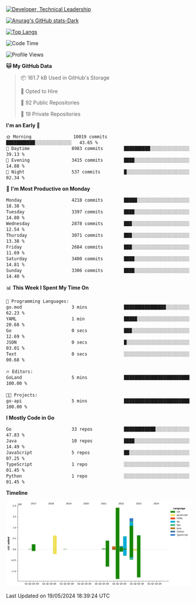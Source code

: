 <div>
  <a href="https://www.linkedin.com/in/arielpineiro/" target="_blank" rel="nofollow noopener noreferrer">
    <img src="https://img.shields.io/badge/-LinkedIn-%230077B5?style=for-the-badge&logo=linkedin&logoColor=white" alt="Developer, Technical Leadership" title="Ariel Piñeiro">
  </a>
</div>

[![Anurag's GitHub stats-Dark](https://github-readme-stats.vercel.app/api?username=arielsrv&show_icons=true&theme=dark#gh-dark-mode-only)](https://github.com/anuraghazra/github-readme-stats#gh-dark-mode-only)

[![Top Langs](https://github-readme-stats.vercel.app/api/top-langs/?username=arielsrv&layout=compact&langs_count=10&theme=dark#gh-dark-mode-only)](https://github.com/anuraghazra/github-readme-stats&theme=dark#gh-dark-mode-only)

<!--START_SECTION:waka-->
![Code Time](http://img.shields.io/badge/Code%20Time-883%20hrs%2016%20mins-blue)

![Profile Views](http://img.shields.io/badge/Profile%20Views-2-blue)

**🐱 My GitHub Data** 

> 📦 161.7 kB Used in GitHub's Storage 
 > 
> 💼 Opted to Hire
 > 
> 📜 92 Public Repositories 
 > 
> 🔑 19 Private Repositories 
 > 
**I'm an Early 🐤** 

```text
🌞 Morning                10019 commits       ███████████░░░░░░░░░░░░░░   43.65 % 
🌆 Daytime                8983 commits        ██████████░░░░░░░░░░░░░░░   39.13 % 
🌃 Evening                3415 commits        ████░░░░░░░░░░░░░░░░░░░░░   14.88 % 
🌙 Night                  537 commits         █░░░░░░░░░░░░░░░░░░░░░░░░   02.34 % 
```
📅 **I'm Most Productive on Monday** 

```text
Monday                   4218 commits        █████░░░░░░░░░░░░░░░░░░░░   18.38 % 
Tuesday                  3397 commits        ████░░░░░░░░░░░░░░░░░░░░░   14.80 % 
Wednesday                2878 commits        ███░░░░░░░░░░░░░░░░░░░░░░   12.54 % 
Thursday                 3071 commits        ███░░░░░░░░░░░░░░░░░░░░░░   13.38 % 
Friday                   2684 commits        ███░░░░░░░░░░░░░░░░░░░░░░   11.69 % 
Saturday                 3400 commits        ████░░░░░░░░░░░░░░░░░░░░░   14.81 % 
Sunday                   3306 commits        ████░░░░░░░░░░░░░░░░░░░░░   14.40 % 
```


📊 **This Week I Spent My Time On** 

```text
💬 Programming Languages: 
go.mod                   3 mins              ████████████████░░░░░░░░░   62.23 % 
YAML                     1 min               █████░░░░░░░░░░░░░░░░░░░░   20.68 % 
Go                       0 secs              ███░░░░░░░░░░░░░░░░░░░░░░   12.69 % 
JSON                     0 secs              █░░░░░░░░░░░░░░░░░░░░░░░░   03.01 % 
Text                     0 secs              ░░░░░░░░░░░░░░░░░░░░░░░░░   00.68 % 

🔥 Editors: 
GoLand                   5 mins              █████████████████████████   100.00 % 

🐱‍💻 Projects: 
go-api                   5 mins              █████████████████████████   100.00 % 
```

**I Mostly Code in Go** 

```text
Go                       33 repos            ████████████░░░░░░░░░░░░░   47.83 % 
Java                     10 repos            ████░░░░░░░░░░░░░░░░░░░░░   14.49 % 
JavaScript               5 repos             ██░░░░░░░░░░░░░░░░░░░░░░░   07.25 % 
TypeScript               1 repo              ░░░░░░░░░░░░░░░░░░░░░░░░░   01.45 % 
Python                   1 repo              ░░░░░░░░░░░░░░░░░░░░░░░░░   01.45 % 
```



**Timeline**

![Lines of Code chart](https://raw.githubusercontent.com/arielsrv/arielsrv/main/assets/bar_graph.png)


 Last Updated on 19/05/2024 18:39:24 UTC
<!--END_SECTION:waka-->
